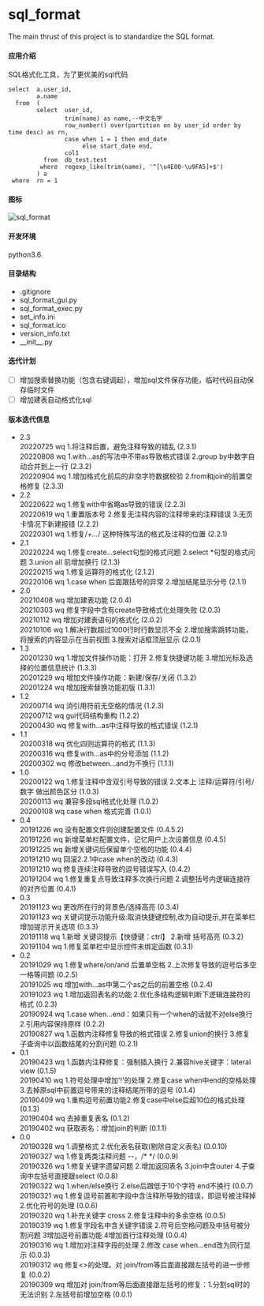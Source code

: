 # sql_format
The main thrust of this project is to standardize the SQL format.

#### 应用介绍
SQL格式化工具，为了更优美的sql代码
```
select  a.user_id,
        a.name
  from  (
        select  user_id,
                trim(name) as name,--中文名字
                row_number() over(partition on by user_id order by time desc) as rn,
                case when 1 = 1 then end_date
                     else start_date end,
                col1
          from  db_test.test
         where  regexp_like(trim(name), '^[\u4E00-\u9FA5]+$')
        ) a
 where  rn = 1
```

#### 图标
![sql_format](https://github.com/WAYDN/sql_format/blob/master/sql_format.ico)

#### 开发环境
python3.6

#### 目录结构
- .gitignore
- sql_format_gui.py <!--GUI界面-->
- sql_format_exec.py<!--实际执行文件-->
- set_info.ini<!--设置信息-->
- sql_format.ico
- version_info.txt
- \_\_init\_\_.py

#### 迭代计划
- [ ] 增加搜索替换功能（包含右键调起），增加sql文件保存功能，临时代码自动保存临时文件
- [ ] 增加建表自动格式化sql

#### 版本迭代信息
- 2.3
<br>20220725 wq 1.将注释后置，避免注释导致的错乱 (2.3.1)
<br>20220808 wq 1.with...as的写法中不带as导致格式错误 2.group by中数字自动合并到上一行 (2.3.2)
<br>20220904 wq 1.增加格式化前后的非空字符数据校验 2.from和join的前置空格修复 (2.3.3)
- 2.2
<br>20220622 wq 1.修复with中省略as导致的错误 (2.2.3)
<br>20220619 wq 1.重置版本号 2.修复无注释内容的注释带来的注释错误 3.无页卡情况下新建报错 (2.2.2)
<br>20220301 wq 1.修复/*+...*/ 这种特殊写法的格式及注释的位置 (2.2.1)
- 2.1
<br>20220224 wq 1.修复create...select句型的格式问题 2.select *句型的格式问题 3.union all 前增加换行 (2.1.3)
<br>20220215 wq 1.修复运算符的格式化 (2.1.2)
<br>20220106 wq 1.case when 后面跟括号的异常 2.增加结尾显示分号 (2.1.1)
- 2.0
<br>20210408 wq 增加建表功能 (2.0.4)
<br>20210303 wq 修复字段中含有create导致格式化处理失败 (2.0.3)
<br>20210112 wq 增加对建表语句的格式化 (2.0.2)
<br>20210106 wq 1.解决行数超过1000行时行数显示不全 2.增加搜索跳转功能，将搜索的内容显示在当前视图 3.搜索对话框顶层显示 (2.0.1)
- 1.3
<br>20201230 wq 1.增加文件操作功能：打开 2.修复快捷键功能 3.增加光标及选择的位置信息统计 (1.3.3)
<br>20201229 wq 增加文件操作功能：新建/保存/关闭 (1.3.2)
<br>20201224 wq 增加搜索替换功能初版 (1.3.1)
- 1.2
<br>20200714 wq 消引用符前无空格的情况 (1.2.3)
<br>20200712 wq gui代码结构重构 (1.2.2)
<br>20200430 wq 修复with...as中注释导致的格式错误 (1.2.1)
- 1.1
<br>20200318 wq 优化四则运算符的格式 (1.1.3)
<br>20200316 wq 修复with...as中的分号添加 (1.1.2)
<br>20200302 wq 修改between...and为不换行 (1.1.1)
- 1.0
<br>20200122 wq 1.修复注释中含双引号导致的错误 2.文本上 注释/运算符/引号/数字 做出颜色区分 (1.0.3)
<br>20200113 wq 兼容多段sql格式化处理 (1.0.2)
<br>20200108 wq case when 格式完善 (1.0.1)
- 0.4
<br>20191226 wq 没有配置文件则创建配置文件 (0.4.5.2)
<br>20191226 wq 新增菜单栏配置文件，记忆用户上次设置信息 (0.4.5)
<br>20191225 wq 新增关键词后保留单个空格的功能 (0.4.4)
<br>20191210 wq 回滚2.2.1中case when的改动 (0.4.3)
<br>20191210 wq 修复连续注释导致的逗号错误写入 (0.4.2)
<br>20191204 wq 1.修复重复点导致注释多次换行问题 2.调整括号内逻辑连接符的对齐位置 (0.4.1)
- 0.3
<br>20191123 wq 更改所在行的背景色/选择高亮 (0.3.4)
<br>20191123 wq 关键词提示功能升级:取消快捷键控制,改为自动提示,并在菜单栏增加提示开关选项 (0.3.3)
<br>20191118 wq 1.新增 关键词提示【快捷键：ctrl】 2.新增 括号高亮 (0.3.2)
<br>20191104 wq 1.修复菜单栏中显示控件未绑定函数 (0.3.1)
- 0.2
<br>20191029 wq 1.修复where/on/and 后置单空格 2.上次修复导致的逗号后多空一格等问题 (0.2.5)
<br>20191025 wq 增加with...as中第二个as之后的前置空格 (0.2.4)
<br>20191023 wq 1.增加返回表名的功能 2.优化多结构逻辑判断下逻辑连接符的格式 (0.2.3)
<br>20190924 wq 1.case when...end：如果只有一个when的话就不对else换行 2.引用内容保持原样 (0.2.2)
<br>20190827 wq 1.函数内注释修复导致的格式错误 2.修复union的换行 3.修复子查询中以函数结尾的分割问题 (0.2.1)
- 0.1
<br>20190423 wq 1.函数内注释修复：强制插入换行 2.兼容hive关键字：lateral view (0.1.5)
<br>20190410 wq 1.符号处理中增加'!'的处理 2.修复case when中end的空格处理 3.去掉原sql中前置逗号带来的注释结尾所带的逗号 (0.1.4)
<br>20190409 wq 1.重构逗号前置功能2.修复case中else后超10位的格式处理 (0.1.3)
<br>20190404 wq 去掉重复表名 (0.1.2)
<br>20190402 wq 获取表名：增加join的判断 (0.1.1)
- 0.0
<br>20190328 wq 1.调整格式 2.优化表名获取(剔除自定义表名) (0.0.10)
<br>20190327 wq 1.修复两类注释问题 --，/* */ (0.0.9)
<br>20190326 wq 1.修复关键字遗留问题 2.增加返回表名 3.join中含outer 4.子查询中左括号直接跟select (0.0.8)
<br>20190322 wq 1.when/else换行 2.else后跟低于10个字符 end不换行 (0.0.7)
<br>20190321 wq 1.修复逗号前置和字段中含注释所导致的错误，即逗号被注释掉 2.优化符号的处理 (0.0.6)
<br>20190320 wq 1.补充关键字 cross 2.修复注释中的多余空格 (0.0.5)
<br>20190319 wq 1.修复字段名中含关键字错误 2.符号后空格问题及中括号被分割问题 3增加逗号前置功能 4增加首行注释处理 (0.0.4)
<br>20190316 wq 1.增加对注释字段的处理 2.修改 case when...end改为同行显示 (0.0.3)
<br>20190312 wq 修复<>的处理。对 join/from等后面直接跟左括号的进一步修复 (0.0.2)
<br>20190309 wq 增加对 join/from等后面直接跟左括号的修复：1.分割sql时的无法识别 2.左括号前增加空格 (0.0.1)
